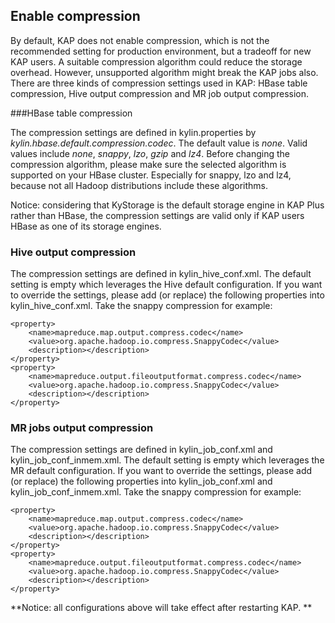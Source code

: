 ## Enable compression

By default, KAP does not enable compression, which is not the recommended setting for production environment, but a tradeoff for new KAP users. A suitable compression algorithm could reduce the storage overhead. However, unsupported algorithm might break the KAP jobs also. There are three kinds of compression settings used in KAP: HBase table compression, Hive output compression and MR job output compression.

###HBase table compression

The compression settings are defined in kylin.properties by *kylin.hbase.default.compression.codec*. The default value is *none*. Valid values include *none*, *snappy*, *lzo*, *gzip* and *lz4*. Before changing the compression algorithm, please make sure the selected algorithm is supported on your HBase cluster. Especially for snappy, lzo and lz4, because not all Hadoop distributions include these algorithms. 

Notice: considering that KyStorage is the default storage engine in KAP Plus rather than HBase, the compression settings are valid only if KAP users HBase as one of its storage engines. 

### Hive output compression

The compression settings are defined in kylin_hive_conf.xml. The default setting is empty which leverages the Hive default configuration. If you want to override the settings, please add (or replace) the following properties into kylin_hive_conf.xml. Take the snappy compression for example: 

```
<property>
    <name>mapreduce.map.output.compress.codec</name>
    <value>org.apache.hadoop.io.compress.SnappyCodec</value>
    <description></description>
</property>
<property>
    <name>mapreduce.output.fileoutputformat.compress.codec</name>
    <value>org.apache.hadoop.io.compress.SnappyCodec</value>
    <description></description>
</property>
```

### MR jobs output compression

The compression settings are defined in kylin_job_conf.xml and kylin_job_conf_inmem.xml. The default setting is empty which leverages the MR default configuration. If you want to override the settings, please add (or replace) the following properties into kylin_job_conf.xml and kylin_job_conf_inmem.xml. Take the snappy compression for example: 

```
<property>
    <name>mapreduce.map.output.compress.codec</name>
    <value>org.apache.hadoop.io.compress.SnappyCodec</value>
    <description></description>
</property>
<property>
    <name>mapreduce.output.fileoutputformat.compress.codec</name>
    <value>org.apache.hadoop.io.compress.SnappyCodec</value>
    <description></description>
</property>
```

**Notice: all configurations above will take effect after restarting KAP.  **